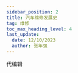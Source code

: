 ```yaml
---
sidebar_position: 2
title: 汽车维修发展史
tag: 维修
toc_max_heading_level: 4
last_update:
  date: 12/10/2023
  author: 张年强
---
```


代编辑

